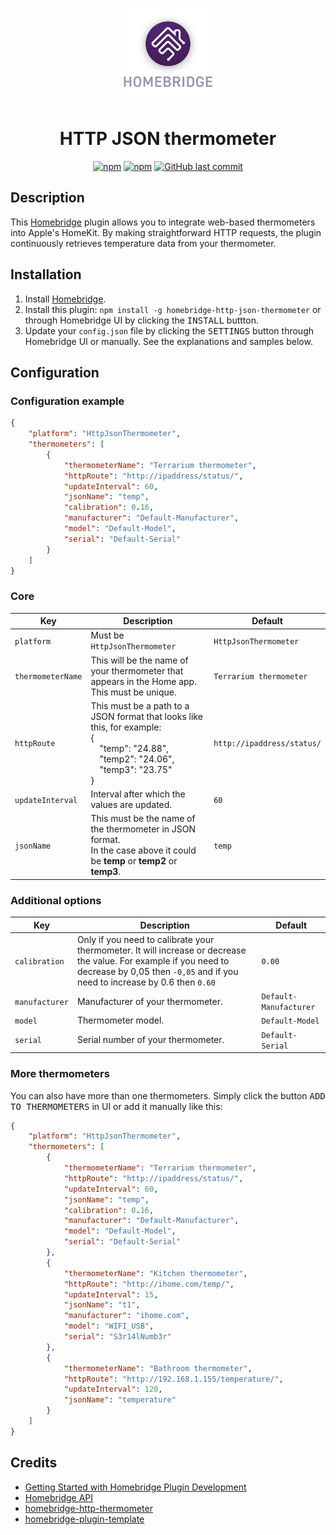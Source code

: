 <p  align="center">

  

<img  src="https://github.com/homebridge/branding/raw/master/logos/homebridge-wordmark-logo-vertical.png"  width="150">

  

</p>

  

<span  align="center">

  

# HTTP JSON thermometer

  [![npm](https://img.shields.io/npm/v/homebridge-http-json-thermometer.svg)](https://www.npmjs.com/package/homebridge-http-json-thermometer) [![npm](https://img.shields.io/npm/dt/homebridge-http-json-thermometer.svg)](https://www.npmjs.com/package/homebridge-http-json-thermometer) [![GitHub last commit](https://img.shields.io/github/last-commit/Jakubkuba9000/homebridge-http-json-thermometer.svg)](https://github.com/Jakubkuba9000/homebridge-http-json-thermometer)

</span>

  ## Description

This [Homebridge](https://github.com/homebridge/homebridge) plugin allows you to integrate web-based thermometers into Apple's HomeKit. By making straightforward HTTP requests, the plugin continuously retrieves temperature data from your thermometer.


## Installation

1. Install [Homebridge](https://github.com/homebridge/homebridge#installation).
2. Install this plugin: `npm install -g homebridge-http-json-thermometer` or through Homebridge UI by clicking the <kbd>INSTALL</kbd> buttton.
3. Update your `config.json` file by clicking the <kbd>SETTINGS</kbd> button through Homebridge UI or manually. See the explanations and samples below.


## Configuration

### Configuration example
```json
{
	"platform": "HttpJsonThermometer",
	"thermometers": [
		{
			"thermometerName": "Terrarium thermometer",
			"httpRoute": "http://ipaddress/status/",
			"updateInterval": 60,
			"jsonName": "temp",
			"calibration": 0.16,
			"manufacturer": "Default-Manufacturer",
			"model": "Default-Model",
			"serial": "Default-Serial"
		}
	]
}
```

### Core
| Key | Description | Default |
| --- | --- | --- |
| `platform` | Must be `HttpJsonThermometer` | `HttpJsonThermometer` |
| `thermometerName` | This will be the name of your thermometer that appears in the Home app. This must be unique. | `Terrarium thermometer` |
| `httpRoute` | This must be a path to a JSON format that looks like this, for example:<br />{<br /> &emsp;&quot;temp&quot;: &quot;24.88&quot;,<br />&emsp;&quot;temp2&quot;: &quot;24.06&quot;,<br />&emsp;&quot;temp3&quot;: &quot;23.75&quot;<br />} | `http://ipaddress/status/` |
| `updateInterval` | Interval after which the values are updated. | `60` |
| `jsonName` | This must be the name of the thermometer in JSON format.<br />In the case above it could be <strong>temp</strong> or <strong>temp2</strong> or <strong>temp3</strong>. | `temp` |

### Additional options
| Key | Description | Default |
| --- | --- | --- |
| `calibration` | Only if you need to calibrate your thermometer. It will increase or decrease the value. For example if you need to decrease by 0,05 then `-0,05` and if you need to increase by 0.6 then `0.60` |`0.00`|
| `manufacturer` | Manufacturer of your thermometer. | `Default-Manufacturer` |
| `model` | Thermometer model. | `Default-Model` |
| `serial` | Serial number of your thermometer. | `Default-Serial` |

### More thermometers
You can also have more than one thermometers. Simply click the button <kbd>ADD TO THERMOMETERS</kbd> in UI or add it manually like this:
```json
{
	"platform": "HttpJsonThermometer",
	"thermometers": [
		{
			"thermometerName": "Terrarium thermometer",
			"httpRoute": "http://ipaddress/status/",
			"updateInterval": 60,
			"jsonName": "temp",
			"calibration": 0.16,
			"manufacturer": "Default-Manufacturer",
			"model": "Default-Model",
			"serial": "Default-Serial"
		},
		{
			"thermometerName": "Kitchen thermometer",
			"httpRoute": "http://ihome.com/temp/",
			"updateInterval": 15,
			"jsonName": "t1",
			"manufacturer": "ihome.com",
			"model": "WIFI_USB",
			"serial": "S3r14lNumb3r"
		},
		{
			"thermometerName": "Bathroom thermometer",
			"httpRoute": "http://192.168.1.155/temperature/",
			"updateInterval": 120,
			"jsonName": "temperature"
		}
	]
}
```


## Credits

- [Getting Started with Homebridge Plugin Development](https://youtu.be/cptIm2naxs4?si=99_ukhch63nWhbb5)
- [Homebridge API](https://developers.homebridge.io/#/)
- [homebridge-http-thermometer](https://github.com/phenotypic/homebridge-http-thermometer)
- [homebridge-plugin-template](https://github.com/homebridge/homebridge-plugin-template)
